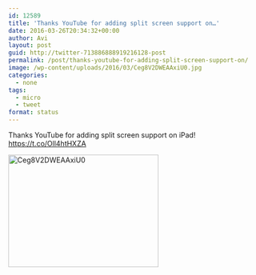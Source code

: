 ```yaml
---
id: 12589
title: 'Thanks YouTube for adding split screen support on…'
date: 2016-03-26T20:34:32+00:00
author: Avi
layout: post
guid: http://twitter-713886888919216128-post
permalink: /post/thanks-youtube-for-adding-split-screen-support-on/
image: /wp-content/uploads/2016/03/Ceg8V2DWEAAxiU0.jpg
categories:
  - none
tags:
  - micro
  - tweet
format: status
---
```

Thanks YouTube for adding split screen support on iPad! https://t.co/Oll4htHXZA

<img width="300" height="225" src="http://aviflax.com/wp-content/uploads/2016/03/Ceg8V2DWEAAxiU0-300x225.jpg" class="attachment-medium size-medium" alt="Ceg8V2DWEAAxiU0" />